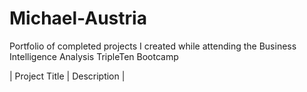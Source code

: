 # Michael-Austria
Portfolio of completed projects I created while attending the Business Intelligence Analysis TripleTen Bootcamp

| Project Title | Description |

